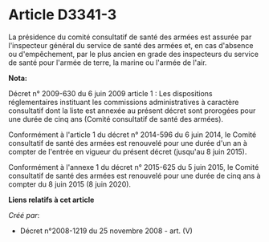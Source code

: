 # Article D3341-3

La présidence du comité consultatif de santé des armées est assurée par l'inspecteur général du service de santé des armées
et, en cas d'absence ou d'empêchement, par le plus ancien en grade des inspecteurs du service de santé pour l'armée de terre,
la marine ou l'armée de l'air.

**Nota:**

Décret n° 2009-630 du 6 juin 2009 article 1 : Les dispositions réglementaires instituant les commissions administratives à
caractère consultatif dont la liste est annexée au présent décret sont prorogées pour une durée de cinq ans (Comité
consultatif de santé des armées).

Conformément à l'article 1 du décret n° 2014-596 du 6 juin 2014, le Comité consultatif de santé des armées est renouvelé pour
une durée d'un an à compter de l'entrée en vigueur du présent décret (jusqu'au 8 juin 2015).

Conformément à l'annexe 1 du décret n° 2015-625 du 5 juin 2015, le Comité consultatif de santé des armées est renouvelé pour
une durée de cinq ans à compter du 8 juin 2015 (8 juin 2020).

**Liens relatifs à cet article**

_Créé par_:

  - Décret n°2008-1219 du 25 novembre 2008 - art. (V)
